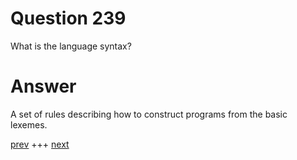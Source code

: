 
# Question 239


 
 What is the language syntax? 


# Answer



A set of rules describing how to construct programs from the basic lexemes.


[prev](238.md) +++ [next](240.md)
